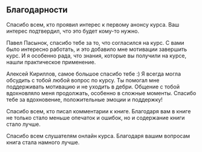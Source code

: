 ## Благодарности

Спасибо всем, кто проявил интерес к первому анонсу курса.
Ваш интерес подтвердил, что это будет кому-то нужно.


Павел Пасынок, спасибо тебе за то, что согласился на курс.
С вами было интересно работать, и это добавило мне мотивации завершить курс.
И я особенно рада, что знания, которые вы получили на курсе, нашли практическое применение.


Алексей Кириллов, самое большое спасибо тебе :)
Я всегда могла обсудить с тобой любой вопрос по курсу.
Ты помогал мне поддерживать мотивацию и не уходить в дебри.
Общение с тобой вдохновляло меня продолжать, особенно в сложные моменты.
Спасибо тебе за вдохновение, положительные эмоции и поддержку!

Спасибо всем, кто писал комментарии к книге.
Благодаря вам в книге не только стало меньше опечаток и ошибок, но и содержание книги стало лучше.

Спасибо всем слушателям онлайн курса.
Благодаря вашим вопросам книга стала намного лучше.

